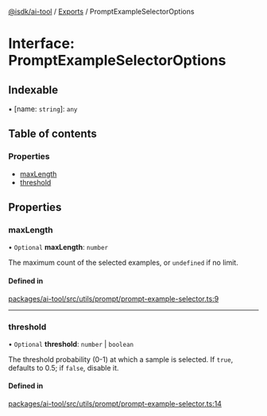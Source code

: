 [@isdk/ai-tool](../README.md) / [Exports](../modules.md) / PromptExampleSelectorOptions

# Interface: PromptExampleSelectorOptions

## Indexable

▪ [name: `string`]: `any`

## Table of contents

### Properties

- [maxLength](PromptExampleSelectorOptions.md#maxlength)
- [threshold](PromptExampleSelectorOptions.md#threshold)

## Properties

### maxLength

• `Optional` **maxLength**: `number`

The maximum count of the selected examples, or `undefined` if no limit.

#### Defined in

[packages/ai-tool/src/utils/prompt/prompt-example-selector.ts:9](https://github.com/isdk/ai-tool.js/blob/bc1a97dabcb6599e292a0944fe49213fed45d128/src/utils/prompt/prompt-example-selector.ts#L9)

___

### threshold

• `Optional` **threshold**: `number` \| `boolean`

The threshold probability (0-1) at which a sample is selected.
If `true`, defaults to 0.5; if `false`, disable it.

#### Defined in

[packages/ai-tool/src/utils/prompt/prompt-example-selector.ts:14](https://github.com/isdk/ai-tool.js/blob/bc1a97dabcb6599e292a0944fe49213fed45d128/src/utils/prompt/prompt-example-selector.ts#L14)

